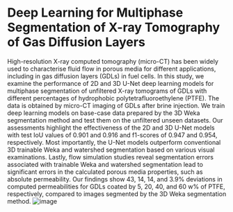 # Deep Learning for Multiphase Segmentation of X-ray Tomography of Gas Diffusion Layers 
High-resolution X-ray computed tomography (micro-CT) has been widely used to characterise fluid flow in porous media for different applications, including in gas diffusion layers (GDLs) in fuel cells. In this study, we examine the performance of 2D and 3D U-Net deep learning models for multiphase segmentation of unfiltered X-ray tomograms of GDLs with different percentages of hydrophobic polytetrafluoroethylene (PTFE). The data is obtained by micro-CT imaging of GDLs after brine injection. We train deep learning models on base-case data prepared by the 3D Weka segmentation method and test them on the unfiltered unseen datasets. Our assessments highlight the effectiveness of the 2D and 3D U-Net models with test IoU values of 0.901 and 0.916 and f1-scores of 0.947 and 0.954, respectively. Most importantly, the U-Net models outperform conventional 3D trainable Weka and watershed segmentation based on various visual examinations. Lastly, flow simulation studies reveal segmentation errors associated with trainable Weka and watershed segmentation lead to significant errors in the calculated porous media properties, such as absolute permeability. Our findings show 43, 14, 14, and 3.9% deviations in computed permeabilities for GDLs coated by 5, 20, 40, and 60 w% of PTFE, respectively, compared to images segmented by the 3D Weka segmentation method.
![image](https://github.com/MehdiMahdaviara/2D-3D-UNet-for-GDL-segmentation/assets/99279360/a932b046-ddcc-40f7-b5ac-f03dbe7ebeb6)
